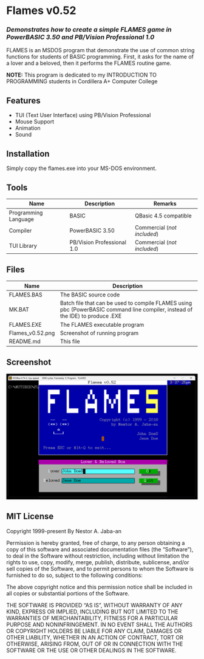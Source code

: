 # Flames v0.52
### _Demonstrates how to create a simple FLAMES game in PowerBASIC 3.50 and PB/Vision Professional 1.0_

FLAMES is an MSDOS program that demonstrate the use of common string functions for students of BASIC programming. First, it asks for the name of a lover and a beloved, then it performs the FLAMES routine game.

**NOTE:** This program is dedicated to my INTRODUCTION TO PROGRAMMING students in Cordillera A+ Computer College

## Features

- TUI (Text User Interface) using PB/Vision Professional
- Mouse Support
- Animation
- Sound

## Installation

Simply copy the flames.exe into your MS-DOS environment.

## Tools

| Name | Description | Remarks |
| ------ | ------ | ----- |
| Programming Language | BASIC | QBasic 4.5 compatible |
| Compiler | PowerBASIC 3.50 | Commercial (_not included_) |
| TUI Library | PB/Vision Professional 1.0 | Commercial (_not included_) |

## Files

| Name | Description |
| ------ | ------ |
| FLAMES.BAS | The BASIC source code |
| MK.BAT | Batch file that can be used to compile FLAMES using pbc (PowerBASIC command line compiler, instead of the IDE) to produce .EXE |
| FLAMES.EXE | The FLAMES executable program |
| Flames_v0.52.png | Screenshot of running program |
| README.md | This file |

## Screenshot
![FlAMES in action](https://github.com/nutsbox/flames/blob/master/Flames_v0.52.png)

## MIT License
Copyright 1999-present By Nestor A. Jaba-an

Permission is hereby granted, free of charge, to any person obtaining a copy of this software and associated documentation files (the “Software”), to deal in the Software without restriction, including without limitation the rights to use, copy, modify, merge, publish, distribute, sublicense, and/or sell copies of the Software, and to permit persons to whom the Software is furnished to do so, subject to the following conditions:

The above copyright notice and this permission notice shall be included in all copies or substantial portions of the Software.

THE SOFTWARE IS PROVIDED “AS IS”, WITHOUT WARRANTY OF ANY KIND, EXPRESS OR IMPLIED, INCLUDING BUT NOT LIMITED TO THE WARRANTIES OF MERCHANTABILITY, FITNESS FOR A PARTICULAR PURPOSE AND NONINFRINGEMENT. IN NO EVENT SHALL THE AUTHORS OR COPYRIGHT HOLDERS BE LIABLE FOR ANY CLAIM, DAMAGES OR OTHER LIABILITY, WHETHER IN AN ACTION OF CONTRACT, TORT OR OTHERWISE, ARISING FROM, OUT OF OR IN CONNECTION WITH THE SOFTWARE OR THE USE OR OTHER DEALINGS IN THE SOFTWARE.
